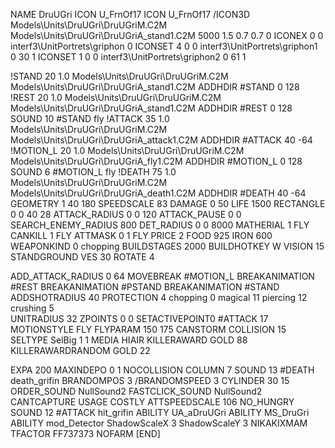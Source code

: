 NAME DruUGri
ICON U_FrnOf17
ICON 			U_FrnOf17
/ICON3D Models\Units\DruUGri\DruUGriM.C2M Models\Units\DruUGri\DruUGriA_stand1.C2M 5000 1.5 0.7 0.7 0 
ICONEX 0 0 interf3\UnitPortrets\griphon 0
ICONSET 4 0 0 interf3\UnitPortrets\griphon1 0 30 1
ICONSET 1 0 0 interf3\UnitPortrets\griphon2 0 61 1

!STAND         20 1.0  Models\Units\DruUGri\DruUGriM.C2M Models\Units\DruUGri\DruUGriA_stand1.C2M
ADDHDIR #STAND 0 128
!REST          20 1.0  Models\Units\DruUGri\DruUGriM.C2M Models\Units\DruUGri\DruUGriA_stand1.C2M
ADDHDIR #REST 0 128
SOUND 10 #STAND fly
!ATTACK        35 1.0  Models\Units\DruUGri\DruUGriM.C2M Models\Units\DruUGri\DruUGriA_attack1.C2M
ADDHDIR #ATTACK 40 -64
!MOTION_L      20 1.0  Models\Units\DruUGri\DruUGriM.C2M Models\Units\DruUGri\DruUGriA_fly1.C2M
ADDHDIR #MOTION_L 0 128
SOUND 6 #MOTION_L fly
!DEATH         75 1.0  Models\Units\DruUGri\DruUGriM.C2M Models\Units\DruUGri\DruUGriA_death1.C2M
ADDHDIR #DEATH 40 -64
GEOMETRY 1 40 180
SPEEDSCALE 83
DAMAGE   0 50
LIFE     1500
RECTANGLE 0 0 40 28
ATTACK_RADIUS 0 0 120
ATTACK_PAUSE 0 0
SEARCH_ENEMY_RADIUS 800
DET_RADIUS 0 0 8000
MATHERIAL 1 FLY
CANKILL 1 FLY
ATTMASK 0 1 FLY
PRICE 2 FOOD 925 IRON 600
WEAPONKIND 0 chopping
BUILDSTAGES 2000
BUILDHOTKEY		W
VISION 15
STANDGROUND
VES 30
ROTATE 4

ADD_ATTACK_RADIUS 0 64
MOVEBREAK #MOTION_L
BREAKANIMATION #REST
BREAKANIMATION #PSTAND
BREAKANIMATION #STAND
ADDSHOTRADIUS 40
PROTECTION 4 chopping 0 magical 11 piercing 12 crushing 5        
UNITRADIUS 32
ZPOINTS 0 0
SETACTIVEPOINT0 #ATTACK 17
MOTIONSTYLE FLY
FLYPARAM 150 175
CANSTORM
COLLISION 15
SELTYPE SelBig 1 1
MEDIA HIAIR
KILLERAWARD             GOLD 88
KILLERAWARDRANDOM       GOLD 22

EXPA 200
MAXINDEPO 0 1
NOCOLLISION
COLUMN 7
SOUND 13 #DEATH death_grifin
BRANDOMPOS 3
/BRANDOMSPEED 3
CYLINDER 30 15
ORDER_SOUND NullSound2
FASTCLICK_SOUND NullSound2
CANTCAPTURE
USAGE COSTLY
ATTSPEEDSCALE 106
NO_HUNGRY
SOUND 12 #ATTACK hit_grifin
ABILITY UA_aDruUGri
ABILITY MS_DruGri
ABILITY mod_Detector
ShadowScaleX 3
ShadowScaleY 3
NIKAKIXMAM
TFACTOR FF737373
NOFARM
[END]
